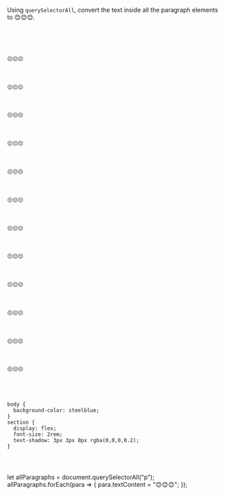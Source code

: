 Using `querySelectorAll`, convert the text
inside all the paragraph elements to
😊😊😊.

<Editor lang="javascript" type="exercise">
<code>
<panel lang="html">
<section>
  <p>😔😔😔</p>
  <p>😔😔😔</p>
  <p>😔😔😔</p>
  <p>😔😔😔</p>
  <p>😔😔😔</p>
  <p>😔😔😔</p>
  <p>😔😔😔</p>
  <p>😔😔😔</p>
  <p>😔😔😔</p>
  <p>😔😔😔</p>
  <p>😔😔😔</p>
  <p>😔😔😔</p>
</section>
</panel>
<panel lang="css">
body {
  background-color: steelblue;
}
section {
  display: flex;
  font-size: 2rem;
  text-shadow: 3px 3px 0px rgba(0,0,0,0.2);
}
</panel>
<panel lang="javascript">

</panel>
</code>

<solution>
let allParagraphs = document.querySelectorAll("p");
allParagraphs.forEach(para => {
  para.textContent = "😊😊😊";
});
</solution>
</Editor>
